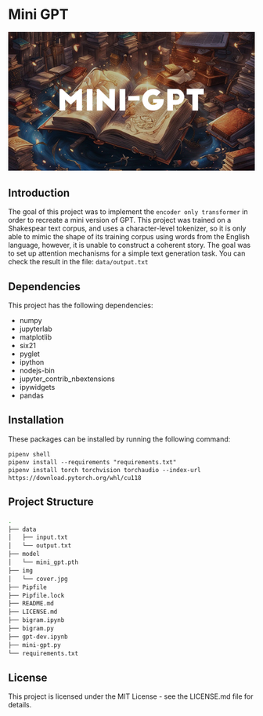 # Mini GPT
![./img/cover1.jpg](./img/cover.jpg)
## Introduction
The goal of this project was to implement the `encoder only transformer` in order to recreate a mini version of GPT. This project was trained on a Shakespear text corpus, and uses a character-level tokenizer, so it is only able to mimic the shape of its training corpus using words from the English language, however, it is unable to construct a coherent story. The goal was to set up attention mechanisms for a simple text generation task. You can check the result in the file: `data/output.txt`

## Dependencies
This project has the following dependencies:

- numpy
- jupyterlab
- matplotlib
- six21
- pyglet
- ipython
- nodejs-bin
- jupyter_contrib_nbextensions
- ipywidgets
- pandas

## Installation
These packages can be installed by running the following command:
```
pipenv shell
pipenv install --requirements "requirements.txt"
pipenv install torch torchvision torchaudio --index-url https://download.pytorch.org/whl/cu118
```

## Project Structure
```bash
.
├── data
│   ├── input.txt
│   └── output.txt
├── model
│   └── mini_gpt.pth
├── img
│   └── cover.jpg
├── Pipfile
├── Pipfile.lock
├── README.md
├── LICENSE.md
├── bigram.ipynb
├── bigram.py
├── gpt-dev.ipynb
├── mini-gpt.py
└── requirements.txt
```
## License
This project is licensed under the MIT License - see the LICENSE.md file for details.

